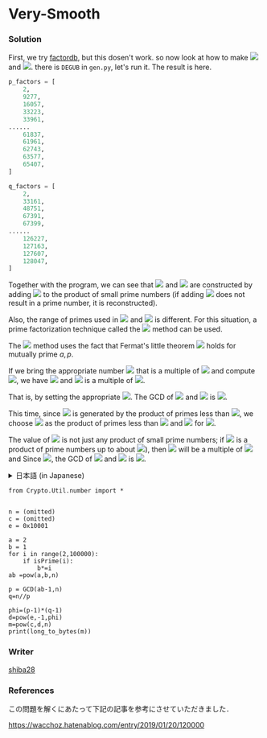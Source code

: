 # Very-Smooth

### Solution
First, we try [factordb](http://factordb.com/), but this dosen't work.
so now look at how to make <img src="https://latex.codecogs.com/gif.latex?p" /> and  <img src="https://latex.codecogs.com/gif.latex?q"/>.
there is `DEGUB` in ``gen.py``, let's run it.
The result is here.

```python
p_factors = [
    2,
    9277,
    16057,
    33223,
    33961,
......
    61837,
    61961,
    62743,
    63577,
    65407,
]

q_factors = [
    2,
    33161,
    48751,
    67391,
    67399,
......
    126227,
    127163,
    127607,
    128047,
]
```

Together with the program, we can see that <img src="https://latex.codecogs.com/gif.latex?p" /> and <img src="https://latex.codecogs.com/gif.latex?q" /> are constructed by adding <img src="https://latex.codecogs.com/svg.image?1" /> to the product of small prime numbers (if adding <img src="https://latex.codecogs.com/svg.image?1" /> does not result in a prime number, it is reconstructed).

Also, the range of primes used in <img src="https://latex.codecogs.com/gif.latex?p" /> and <img src="https://latex.codecogs.com/gif.latex?q" /> is different. For this situation, a prime factorization technique called the <img src="https://latex.codecogs.com/gif.latex?p-1" /> method can be used.



The <img src="https://latex.codecogs.com/gif.latex?p-1" /> method uses the fact that Fermat's little theorem <img src="https://latex.codecogs.com/svg.image?a^{p-1}&space;=&space;1&space;\pmod&space;p" /> holds for mutually prime $a,p$.

If we bring the appropriate number <img src="https://latex.codecogs.com/svg.image?M" /> that is a multiple of <img src="https://latex.codecogs.com/gif.latex?p-1" /> and compute <img src="https://latex.codecogs.com/svg.image?a^M"/>, we have <img src="https://latex.codecogs.com/svg.image?a^M&space;=&space;1&space;\pmod&space;p"/> and <img src="https://latex.codecogs.com/svg.image?a^M-1" /> is a multiple of <img src="https://latex.codecogs.com/gif.latex?p"/>.

That is, by setting the appropriate <img src="https://latex.codecogs.com/svg.image?M"/>. 
The GCD of <img src="https://latex.codecogs.com/svg.image?a^M-1" /> and <img src="https://latex.codecogs.com/svg.image?n" /> is <img src="https://latex.codecogs.com/gif.latex?p"/>.

This time, since <img src="https://latex.codecogs.com/gif.latex?p-1" /> is generated by the product of primes less than <img src="https://latex.codecogs.com/svg.image?10^5"/>, we choose <img src="https://latex.codecogs.com/svg.image?M" /> as the product of primes less than <img src="https://latex.codecogs.com/svg.image?10^5" /> and <img src="https://latex.codecogs.com/svg.image?2" /> for <img src="https://latex.codecogs.com/svg.image?a"/>.


The value of <img src="https://latex.codecogs.com/svg.image?M" /> is not just any product of small prime numbers; if <img src="https://latex.codecogs.com/svg.image?M" /> is a product of prime numbers up to about <img src="https://latex.codecogs.com/svg.image?1.5\times&space;10^5"/>), then <img src="https://latex.codecogs.com/svg.image?M" /> will be a multiple of <img src="https://latex.codecogs.com/svg.image?(p-1)(q-1)" /> and
Since <img src="https://latex.codecogs.com/svg.image?a^{(p-1)(q-1)}&space;=a^M&space;=&space;1&space;\pmod&space;n"/>, the GCD of <img src="https://latex.codecogs.com/svg.image?n" /> and <img src="https://latex.codecogs.com/svg.image?a^M-1" /> is <img src="https://latex.codecogs.com/svg.image?n"/>.

<detial>


<details>
<summary>日本語 (in Japanese)</summary>



`gen.py`にある`DEGUB`を実行し，プログラムも合わせて見ると，<img src="https://latex.codecogs.com/gif.latex?p" />と<img src="https://latex.codecogs.com/gif.latex?q" />は小さな素数の積に<img src="https://latex.codecogs.com/svg.image?1" />を足して作られていることがわかります(もし<img src="https://latex.codecogs.com/svg.image?1" />を足しても素数にならなければ作り直している")．また，<img src="https://latex.codecogs.com/gif.latex?p" />と<img src="https://latex.codecogs.com/gif.latex?q" />で使われている素数の範囲も異なっています．この状況に対して，<img src="https://latex.codecogs.com/gif.latex?p-1" />法という素因数分解の手法が使えます．

<img src="https://latex.codecogs.com/gif.latex?p-1" />法は，互いに素な$a,p$で，フェルマーの小定理<img src="https://latex.codecogs.com/svg.image?a^{p-1}&space;=&space;1&space;\pmod&space;p" />が成り立つことを使います．

<img src="https://latex.codecogs.com/gif.latex?p-1" />の倍数である適当な数<img src="https://latex.codecogs.com/svg.image?M" />を持ってきて，<img src="https://latex.codecogs.com/svg.image?a^M"/> を計算すれば， <img src="https://latex.codecogs.com/svg.image?a^M&space;=&space;1&space;\pmod&space;p" /> が成り立ち， <img src="https://latex.codecogs.com/svg.image?a^M-1" /> が <img src="https://latex.codecogs.com/gif.latex?p" /> の倍数となります．

つまり，適当な<img src="https://latex.codecogs.com/svg.image?M" />を設定することで， 
<img src="https://latex.codecogs.com/svg.image?a^M-1" /> と <img src="https://latex.codecogs.com/svg.image?n" />の最大公約数が<img src="https://latex.codecogs.com/gif.latex?p" />となります．

今回は，<img src="https://latex.codecogs.com/gif.latex?p-1" />が<img src="https://latex.codecogs.com/svg.image?10^5" />未満の素数の積によって生成されていることから，<img src="https://latex.codecogs.com/svg.image?M" />を<img src="https://latex.codecogs.com/svg.image?10^5" />以下の素数の積として，<img src="https://latex.codecogs.com/svg.image?a" />は<img src="https://latex.codecogs.com/svg.image?2" />を選びます．

<img src="https://latex.codecogs.com/svg.image?M" />の値は小さな素数の積であれば何でもいいわけではなく，もし<img src="https://latex.codecogs.com/svg.image?M" />を<img src="https://latex.codecogs.com/svg.image?1.5\times&space;10^5" />程度までの素数の積にしてしまうと，<img src="https://latex.codecogs.com/svg.image?M"/>が<img src="https://latex.codecogs.com/svg.image?(p-1)(q-1))"/>の倍数になってしまい，
<img src="https://latex.codecogs.com/svg.image?a^{(p-1)(q-1)}&space;=a^M&space;=&space;1&space;\pmod&space;n)"/>が成り立つため，<img src="https://latex.codecogs.com/svg.image?n"/>)と<img src="https://latex.codecogs.com/svg.image?a^M-1"/>)の最大公約数が<img src="https://latex.codecogs.com/svg.image?n"/>になってしまいます．

</details>


```
from Crypto.Util.number import *


n = (omitted)
c = (omitted)
e = 0x10001

a = 2
b = 1
for i in range(2,100000):
    if isPrime(i):
        b*=i
ab =pow(a,b,n)

p = GCD(ab-1,n)
q=n//p

phi=(p-1)*(q-1)
d=pow(e,-1,phi)
m=pow(c,d,n)
print(long_to_bytes(m))
```



### Writer
[shiba28](https://twitter.com/Shibak3333n)

### References

この問題を解くにあたって下記の記事を参考にさせていただきました．

https://wacchoz.hatenablog.com/entry/2019/01/20/120000